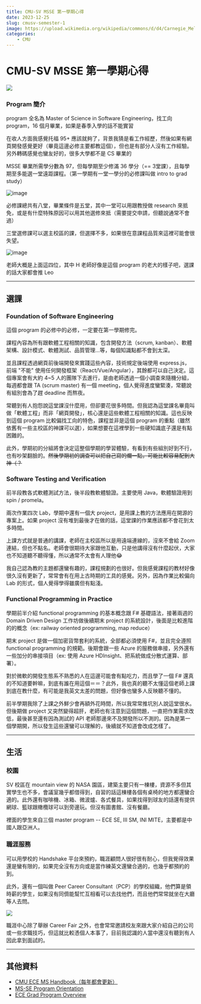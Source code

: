 ```yaml
---
title: CMU-SV MSSE 第一學期心得
date: 2023-12-25
slug: cmusv-semester-1
image: https://upload.wikimedia.org/wikipedia/commons/d/d4/Carnegie_Mellon_West_Building_23_Front_Entrance.jpg
categories:
    - CMU
---
```


# CMU-SV MSSE 第一學期心得

![](https://sv.cmu.edu/_files/images/logos/cmusv.png)

### Program 簡介

program 全名為 Master of Science in Software Engineering，找工向 program，16 個月畢業，如果是春季入學的話不能實習

在收人方面我感覺托福 95+ 應該就夠了，背景我猜是看工作經歷，然後如果有網頁開發感覺更好（畢竟這邊必修主要都教這個），但也是有部分人沒有工作經驗。另外轉碼感覺也蠻友好的，很多大學都不是 CS 畢業的

MSSE 畢業所需學分數為 97，但每學期至少修滿 36 學分（== 3堂課），且每學期至多能選一堂遠距課程。（第一學期有一堂一學分的必修課叫做 intro to grad study）

![image](https://hackmd.io/_uploads/HytTKWAUT.png)

必修課總共有八堂，畢業條件是五堂，其中一堂可以用跟教授做 research 來抵免，或是有什麼特殊原因可以用其他選修來抵（需要提交申請，但聽說通常不會過）

三堂選修課可以選主校區的課，但選擇不多，如果很在意課程品質來這裡可能會很失望。

![image](https://hackmd.io/_uploads/ry0cFZAIT.png)

老師大概是上面這四位，其中 H 老師好像是這個 program 的老大的樣子吧，選課的話大家都會推 Leo

---

## 選課

### Foundation of Software Engineering

這個 program 的必修中的必修，一定要在第一學期修完。

課程內容為所有跟軟體工程相關的知識，包含開發方法（scrum, kanban）、軟體架構、設計模式、軟體測試、品質管理...等，每個知識點都不會到太深。

並且課程透過網頁前後端開發來實踐這些內容，技術規定後端使用 express.js，前端 "不能" 使用任何開發框架（React/Vue/Angular），其餘都可以自己決定。這個專案會有大約 4~5 人的團隊下去進行，是由老師透過一個小調查來隨機分組，每週都會跟 TA (scrum master) 有一個 meeting，個人覺得進度蠻緊湊，常聽說有組別會為了趕 deadline 而熬夜。

常聽到有人抱怨說這堂課沒什麼用，但卻要花很多時間。但我認為這堂課名畢竟叫做「軟體工程」而非「網頁開發」，核心還是這些軟體工程相關的知識。這也反映到這個 program 比較偏找工向的特色，課程並非是這個 program 的重點（雖然依舊有一些主校區的神課可以選），如果想要在這裡學到一些硬知識底子還是有點困難的。

此外，學期初的分組將會決定這整個學期的學習體驗，有看到有些組別好到不行，也有吵架翻臉的。~~然後學期初的調查可以把自己寫的爛一點，可能比較容易配到大神（？~~

### Software Testing and Verification

前半段教各式軟體測試方法，後半段教軟體驗證。主要使用 Java，軟體驗證用到 spin / promela。

兩次作業四次 Lab，學期中還有一個大 project，是用課上教的方法應用在開源的專案上。如果 project 沒有堆到最後才在做的話，這堂課的作業應該都不會花到太多時間。

上課方式就是普通的講課，老師在主校區所以是用遠端連線的，沒來不會給 Zoom 連結，但也不點名。老師會很期待大家跟他互動，只是他講得沒有什麼起伏，大家也不知道聽不聽得懂，所以通常不太會有人理他😂

我自己認為教的主題都還蠻有趣的，課程規劃的也很好。但我感覺課程的教材好像很久沒有更新了，常常會有在用上古時期的工具的感覺。另外，因為作業比較偏向 Lab 的形式，個人覺得學得雖廣但有點淺。

### Functional Programming in Practice

學期前半介紹 functional programming 的基本概念跟 F# 基礎語法，接著兩週的 Domain Driven Design 工作坊做後續期末 project 的系統設計，後面是比較進階的的概念（ex: railway oriented programming, map reduce）

期末 project 是做一個加密貨幣套利的系統，全部都必須使用 F#，並且完全遵照 functional programming 的規範。後期會跟一些 Azure 的服務做串接，另外還有一些加分的串接項目（ex: 使用 Azure HDInsight、把系統做成分散式運算、部署）。

對於微軟的開發生態系不熟悉的人在這邊可能會有點吃力，而且學了一個 F# 還真的不知道要幹嘛，到底有誰在用這個＝＝？此外，我也真的聽不太懂這個老師上課到底在教什麼，有可能是我英文太差的問題，但好像也蠻多人反映聽不懂的。

前半學期我除了上課之外鮮少會再額外花時間，所以我常常推坑別人說這堂很水。但後期做 project 又突然變得超肝，老師也有注意到這個問題，一直把作業需求改低，最後甚至還有因為測試的 API 老師那邊來不及開發所以不測的。因為是第一個學期開，所以發生這些還蠻可以理解的，後續就不知道會改成怎樣了。

---

## 生活

### 校園

SV 校區在 mountain view 的 NASA 園區，建築主要只有一棟樓，資源不多但其實學生也不多，會議室幾乎都借得到，自習的話這棟樓各個有桌椅的地方都還蠻合適的。此外還有咖啡機、冰箱、微波爐、各式餐具，如果找得到球友的話還有提供網球、籃球跟橄欖球可以到旁邊玩。但沒有圖書館、沒有餐廳。

裡面的學生來自三個 master program -- ECE SE, III SM, INI MITE，主要都是中國人跟亞洲人。

### 職涯服務

可以用學校的 Handshake 平台來預約，職涯顧問人很好很有耐心，但我覺得效果還是蠻有限的，如果完全沒有方向或是當作練英文還蠻合適的，也幾乎都預約的到。

此外，還有一個叫做 Peer Career Consultant（PCP）的學校組織，他們算是領時薪的學生，如果沒有同儕能幫忙互相看可以去找他們，而且他們常常就坐在大廳等人去問。

![](https://s3.amazonaws.com/handshake.production/app/public/assets/career_fairs/40983/original/Converge2023.png?1685122906)

職涯中心除了舉辦 Career Fair 之外，也會常常邀請校友來跟大家介紹自己的公司或一些求職技巧，但這就比較憑個人本事了，目前我認識的人當中還沒有聽到有人因此拿到面試的。

---

## 其他資料

- [CMU ECE MS Handbook（每年都會更新）](https://www.ece.cmu.edu/_files/academics/ms-sv-catalog-handbook.pdf)
- [MS-SE Program Orientation](https://drive.google.com/file/d/1lyi4UqW68tXxWm0VEVljh6uLpfHsAFEs/preview)
- [ECE Grad Program Overview](https://drive.google.com/file/d/1972yvKWyIHLEr1c1lSjdvp9eXgu4WWmH/preview)
